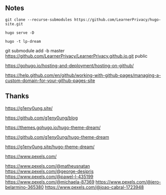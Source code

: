 
Notes
-----

    git clone --recurse-submodules https://github.com/LearnerPrivacy/hugo-site.git

    hugo serve -D

    hugo -t lp-dream


git submodule add -b master https://github.com/LearnerPrivacy/LearnerPrivacy.github.io.git public

https://gohugo.io/hosting-and-deployment/hosting-on-github/

https://help.github.com/en/github/working-with-github-pages/managing-a-custom-domain-for-your-github-pages-site



Thanks
------

https://g1eny0ung.site/

https://github.com/g1eny0ung/blog

https://themes.gohugo.io/hugo-theme-dream/

https://github.com/g1eny0ung/hugo-theme-dream

https://g1eny0ung.site/hugo-theme-dream/


https://www.pexels.com/

https://www.pexels.com/@matheusnatan
https://www.pexels.com/@george-desipris
https://www.pexels.com/@pawel-l-435199
https://www.pexels.com/@michaela-87369
https://www.pexels.com/@jero-belarmino-365380
https://www.pexels.com/@joao-cabral-1723948


